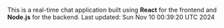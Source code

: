 This is a real-time chat application built using **React** for the frontend and **Node.js** for the backend.
Last updated: Sun Nov 10 00:39:20 UTC 2024
